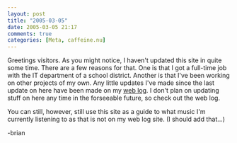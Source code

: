 ```yaml
---
layout: post
title: "2005-03-05"
date: 2005-03-05 21:17
comments: true
categories: [Meta, caffeine.nu]
---
```

Greetings visitors.  As you might notice, I haven't updated this site in quite some time.  There are a few reasons for that.  One is that I got a full-time job with the IT department of a school district.  Another is that I've been working on other projects of my own.  Any little updates I've made since the last update on here have been made on my [web log](http://www.lebwog.com/genetik/ "genetik's log").  I don't plan on updating stuff on here any time in the forseeable future, so check out the web log.

You can still, however, still use this site as a guide to what music I'm currently listening to as that is not on my web log site. (I should add that...)

-brian
